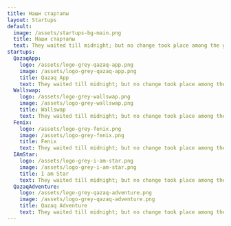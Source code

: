 ```yaml
---
title: Наши стартапы
layout: Startups
default:
  image: /assets/startups-bg-main.png
  title: Наши стартапы
  text: They waited till midnight; but no change took place among the guards, and it became apparent that thei yielding to sleep could not be counted on. They waited till midnight; but no change took place among the guards, and it became apparent that their yielding to sleep could not be counted on.
startups:
  QazaqApp:
    logo: /assets/logo-grey-qazaq-app.png
    image: /assets/logo-grey-qazaq-app.png
    title: Qazaq App
    text: They waited till midnight; but no change took place among the guards, and it became apparent that thei yielding to sleep could not be counted on. They waited till midnight; but no change took place among the guards, and it became apparent that their yielding to sleep could not be counted on.
  Wallswap:
    logo: /assets/logo-grey-wallswap.png
    image: /assets/logo-grey-wallswap.png
    title: Wallswap
    text: They waited till midnight; but no change took place among the guards, and it became apparent that thei yielding to sleep could not be counted on. They waited till midnight; but no change took place among the guards, and it became apparent that their yielding to sleep could not be counted on.
  Fenix:
    logo: /assets/logo-grey-fenix.png
    image: /assets/logo-grey-fenix.png
    title: Fenix
    text: They waited till midnight; but no change took place among the guards, and it became apparent that thei yielding to sleep could not be counted on. They waited till midnight; but no change took place among the guards, and it became apparent that their yielding to sleep could not be counted on.
  IAmStar:
    logo: /assets/logo-grey-i-am-star.png
    image: /assets/logo-grey-i-am-star.png
    title: I am Star
    text: They waited till midnight; but no change took place among the guards, and it became apparent that thei yielding to sleep could not be counted on. They waited till midnight; but no change took place among the guards, and it became apparent that their yielding to sleep could not be counted on.
  QazaqAdventure:
    logo: /assets/logo-grey-qazaq-adventure.png
    image: /assets/logo-grey-qazaq-adventure.png
    title: Qazaq Adventure
    text: They waited till midnight; but no change took place among the guards, and it became apparent that thei yielding to sleep could not be counted on. They waited till midnight; but no change took place among the guards, and it became apparent that their yielding to sleep could not be counted on.
---
```

